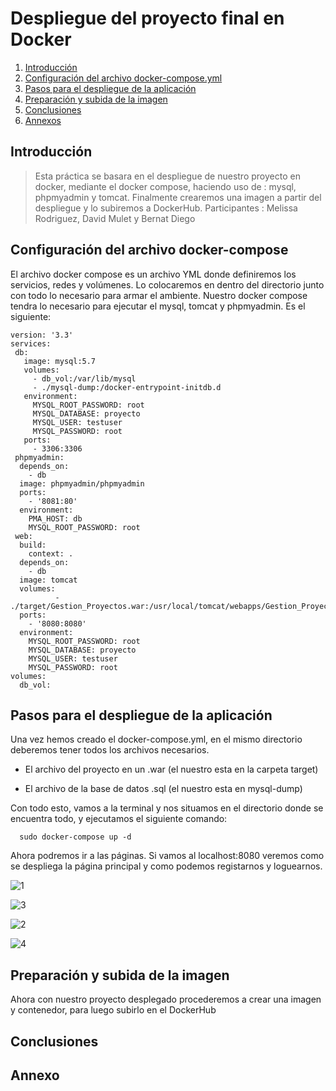 # Despliegue del proyecto final en Docker

1. [Introducción](#intro)
2. [Configuración del archivo docker-compose.yml](#conf)
3. [Pasos para el despliegue de la aplicación](#apli)
4. [Preparación y subida de la imagen](#img)
5. [Conclusiones](#con)
6. [Annexos](#anex)

<div id= 'intro'>

## Introducción
  
> Esta práctica se basara en el despliegue de nuestro proyecto en docker, mediante el docker compose, haciendo uso de : mysql, phpmyadmin y tomcat.
  Finalmente crearemos una imagen a partir del despliegue y lo subiremos a DockerHub.
  Participantes : Melissa Rodriguez, David Mulet y Bernat Diego 
  
</div>

<div id= 'conf'>

## Configuración del archivo docker-compose

El archivo docker compose es un archivo YML donde definiremos los servicios, redes y volúmenes. Lo colocaremos en dentro del directorio junto con todo lo necesario para armar el ambiente. Nuestro docker compose tendra lo necesario para ejecutar el mysql, tomcat y phpmyadmin. Es el siguiente:

  ```
  version: '3.3'
services:
   db:
     image: mysql:5.7
     volumes:
       - db_vol:/var/lib/mysql
       - ./mysql-dump:/docker-entrypoint-initdb.d
     environment:
       MYSQL_ROOT_PASSWORD: root
       MYSQL_DATABASE: proyecto
       MYSQL_USER: testuser
       MYSQL_PASSWORD: root
     ports:
       - 3306:3306
   phpmyadmin:
    depends_on:
      - db
    image: phpmyadmin/phpmyadmin
    ports:
      - '8081:80'
    environment:
      PMA_HOST: db
      MYSQL_ROOT_PASSWORD: root
   web:
    build:
      context: .       
    depends_on:
      - db
    image: tomcat
    volumes:
            - ./target/Gestion_Proyectos.war:/usr/local/tomcat/webapps/Gestion_Proyectos.war
    ports:
      - '8080:8080'
    environment:
      MYSQL_ROOT_PASSWORD: root
      MYSQL_DATABASE: proyecto
      MYSQL_USER: testuser
      MYSQL_PASSWORD: root
volumes:
    db_vol: 
  ```
  
</div>

<div id= 'apli'>

## Pasos para el despliegue de la aplicación

Una vez hemos creado el docker-compose.yml, en el mismo directorio deberemos tener todos los archivos necesarios. 
  
  - El archivo del proyecto en un .war (el nuestro esta en la carpeta target)
  
  - El archivo de la base de datos .sql (el nuestro esta en mysql-dump)

Con todo esto, vamos a la terminal y nos situamos en el directorio donde se encuentra todo, y ejecutamos el siguiente comando:
  
```
  sudo docker-compose up -d
  ```

Ahora podremos ir a las páginas. Si vamos al localhost:8080 veremos como se despliega la página principal y como podemos registarnos y loguearnos.
  
![1](https://user-images.githubusercontent.com/91748294/172957693-e01ae2d8-261c-4219-b945-562bd981cfc1.jpeg)
  
![3](https://user-images.githubusercontent.com/91748294/172957772-7176b888-cac0-4cd6-b915-20bdbb591b12.jpeg)
  
![2](https://user-images.githubusercontent.com/91748294/172957782-b1f7ccac-fc9a-486e-98ab-b8f865df4d8f.jpeg)
  
![4](https://user-images.githubusercontent.com/91748294/172957788-69747850-68a0-41d0-ac7a-c4b2b20d4182.jpeg)
  
</div>

<div id= 'img'>

## Preparación y subida de la imagen
  
Ahora con nuestro proyecto desplegado procederemos a crear una imagen y contenedor, para luego subirlo en el DockerHub
  
</div>

<div id= 'con'>

## Conclusiones
  
</div>

<div id= 'anex'>

## Annexo
  
</div>




